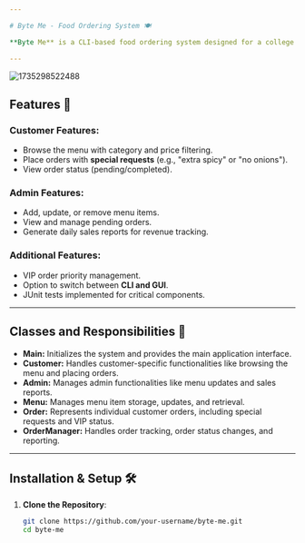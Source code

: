 ```yaml
---

# Byte Me - Food Ordering System 🍽️  

**Byte Me** is a CLI-based food ordering system designed for a college canteen. It provides a simple, user-friendly interface for customers to order food and for admins to manage the menu and track orders.  

---
```

![1735298522488](https://github.com/user-attachments/assets/da7d87c1-6377-4bf3-b323-6c8c2e4b0092)

## Features 🚀  

### Customer Features:  
- Browse the menu with category and price filtering.  
- Place orders with **special requests** (e.g., "extra spicy" or "no onions").  
- View order status (pending/completed).  

### Admin Features:  
- Add, update, or remove menu items.  
- View and manage pending orders.  
- Generate daily sales reports for revenue tracking.  

### Additional Features:  
- VIP order priority management.  
- Option to switch between **CLI and GUI**.  
- JUnit tests implemented for critical components.  

---

## Classes and Responsibilities 📂  

- **Main:** Initializes the system and provides the main application interface.  
- **Customer:** Handles customer-specific functionalities like browsing the menu and placing orders.  
- **Admin:** Manages admin functionalities like menu updates and sales reports.  
- **Menu:** Manages menu item storage, updates, and retrieval.  
- **Order:** Represents individual customer orders, including special requests and VIP status.  
- **OrderManager:** Handles order tracking, order status changes, and reporting.  

---

## Installation & Setup 🛠️  

1. **Clone the Repository**:  
   ```bash  
   git clone https://github.com/your-username/byte-me.git  
   cd byte-me  
